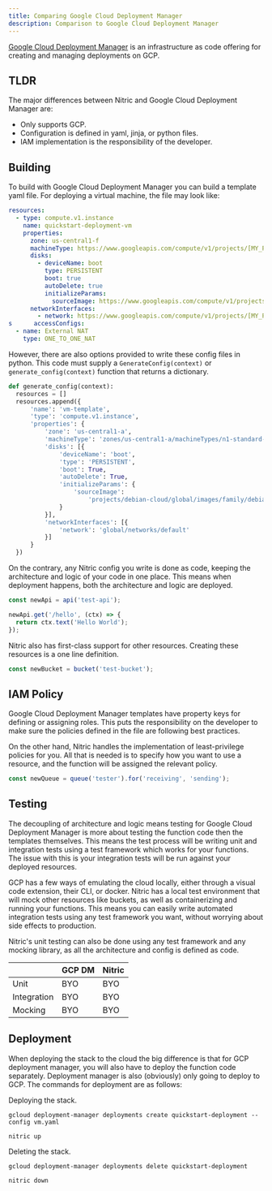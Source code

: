 ```yaml
---
title: Comparing Google Cloud Deployment Manager
description: Comparison to Google Cloud Deployment Manager
---
```


[Google Cloud Deployment Manager](https://cloud.google.com/deployment-manager/docs#docs) is an infrastructure as code offering for creating and managing deployments on GCP.

## TLDR

The major differences between Nitric and Google Cloud Deployment Manager are:

- Only supports GCP.
- Configuration is defined in yaml, jinja, or python files.
- IAM implementation is the responsibility of the developer.

## Building

To build with Google Cloud Deployment Manager you can build a template yaml file. For deploying a virtual machine, the file may look like:

```yaml
resources:
  - type: compute.v1.instance
    name: quickstart-deployment-vm
    properties:
      zone: us-central1-f
      machineType: https://www.googleapis.com/compute/v1/projects/[MY_PROJECT]/zones/us-central1-f/machineTypes/f1-micro
      disks:
        - deviceName: boot
          type: PERSISTENT
          boot: true
          autoDelete: true
          initializeParams:
            sourceImage: https://www.googleapis.com/compute/v1/projects/debian-cloud/global/images/family/debian-9
      networkInterfaces:
        - network: https://www.googleapis.com/compute/v1/projects/[MY_PROJECT]/global/networks/default
s      accessConfigs:
  - name: External NAT
    type: ONE_TO_ONE_NAT
```

However, there are also options provided to write these config files in python. This code must supply a `GenerateConfig(context)` or `generate_config(context)` function that returns a dictionary.

```python
def generate_config(context):
  resources = []
  resources.append({
      'name': 'vm-template',
      'type': 'compute.v1.instance',
      'properties': {
          'zone': 'us-central1-a',
          'machineType': 'zones/us-central1-a/machineTypes/n1-standard-1',
          'disks': [{
              'deviceName': 'boot',
              'type': 'PERSISTENT',
              'boot': True,
              'autoDelete': True,
              'initializeParams': {
                  'sourceImage':
                      'projects/debian-cloud/global/images/family/debian-9'
              }
          }],
          'networkInterfaces': [{
              'network': 'global/networks/default'
          }]
      }
  })
```

On the contrary, any Nitric config you write is done as code, keeping the architecture and logic of your code in one place. This means when deployment happens, both the architecture and logic are deployed.

```typescript
const newApi = api('test-api');

newApi.get('/hello', (ctx) => {
  return ctx.text('Hello World');
});
```

Nitric also has first-class support for other resources. Creating these resources is a one line definition.

```typescript
const newBucket = bucket('test-bucket');
```

## IAM Policy

Google Cloud Deployment Manager templates have property keys for defining or assigning roles. This puts the responsibility on the developer to make sure the policies defined in the file are following best practices.

On the other hand, Nitric handles the implementation of least-privilege policies for you. All that is needed is to specify how you want to use a resource, and the function will be assigned the relevant policy.

```typescript
const newQueue = queue('tester').for('receiving', 'sending');
```

## Testing

The decoupling of architecture and logic means testing for Google Cloud Deployment Manager is more about testing the function code then the templates themselves. This means the test process will be writing unit and integration tests using a test framework which works for your functions. The issue with this is your integration tests will be run against your deployed resources.

GCP has a few ways of emulating the cloud locally, either through a visual code extension, their CLI, or docker. Nitric has a local test environment that will mock other resources like buckets, as well as containerizing and running your functions. This means you can easily write automated integration tests using any test framework you want, without worrying about side effects to production.

Nitric's unit testing can also be done using any test framework and any mocking library, as all the architecture and config is defined as code.

|             | GCP DM | Nitric |
| ----------- | ------ | ------ |
| Unit        | BYO    | BYO    |
| Integration | BYO    | BYO    |
| Mocking     | BYO    | BYO    |

## Deployment

When deploying the stack to the cloud the big difference is that for GCP deployment manager, you will also have to deploy the function code separately. Deployment manager is also (obviously) only going to deploy to GCP. The commands for deployment are as follows:

Deploying the stack.

```
gcloud deployment-manager deployments create quickstart-deployment --config vm.yaml

nitric up
```

Deleting the stack.

```
gcloud deployment-manager deployments delete quickstart-deployment

nitric down
```
